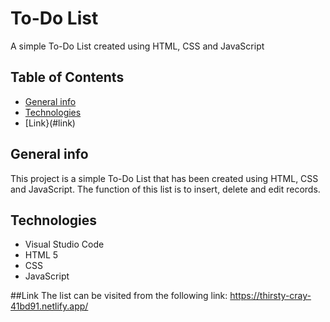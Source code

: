 # To-Do List
A simple To-Do List created using HTML, CSS and JavaScript

## Table of Contents
* [General info](#general-info)
* [Technologies](#technologies)
* [Link}(#link)

## General info
This project is a simple To-Do List that has been created using HTML, CSS and JavaScript. The function of this list is to insert, delete and edit records.

## Technologies
* Visual Studio Code
* HTML 5
* CSS
* JavaScript

##Link
The list can be visited from the following link: https://thirsty-cray-41bd91.netlify.app/
